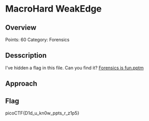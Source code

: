 # MacroHard WeakEdge

## Overview

Points: 60
Category: Forensics

## Desscription

I've hidden a flag in this file. Can you find it? [Forensics is fun.pptm](./Forensics%20is%20fun.pptm)

## Approach




## Flag

picoCTF{D1d_u_kn0w_ppts_r_z1p5}

